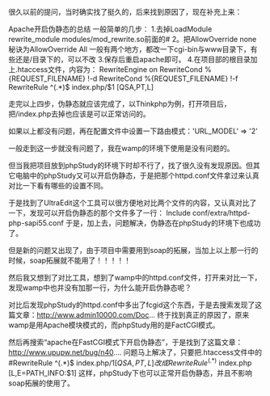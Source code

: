 很久以前的提问，当时确实找了挺久的，后来找到原因了，现在补充上来：

Apache开启伪静态的总结
一般简单的几步：
1.去掉LoadModule rewrite_module modules/mod_rewrite.so前面的#
2。把AllowOverride none秘诀为AllowOverride All 
一般有两个地方，都改一下cgi-bin与www目录下，有些还是/目录下的，可以不改
3.保存后重启apache即可。
4.在项目部的根目录加上.htaccess文件，内容为：
<IfModule mod_rewrite.c>
RewriteEngine on
RewriteCond %{REQUEST_FILENAME} !-d
RewriteCond %{REQUEST_FILENAME} !-f
RewriteRule ^(.*)$ index.php/$1 [QSA,PT,L]
</IfModule>

走完以上四步，伪静态就应该完成了，以Thinkphp为例，打开项目后，把/index.php去掉也应该是可以正常访问的。

如果以上都没有问题，再在配置文件中设置一下路由模式：'URL_MODEL' => '2'

一般走到这一步就没有问题了，我在wamp的环境下使用是没有问题的。

但当我把项目放到phpStudy的环境下时却不行了，找了很久没有发现原因。但其它电脑中的phpStudy又可以开启伪静态，于是把那个httpd.conf文件拿过来认真对比一下看有哪些的设置不同。

于是找到了UltraEdit这个工具可以很方便地对比两个文件的内容，又认真对比了一下，发现可以开启伪静态的那个文件多了一行：
Include conf/extra/httpd-php-sapi55.conf
于是，加上去，问题解决，伪静态在phpStudy的环境下也成功了。

但是新的问题又出现了，由于项目中需要用到soap的拓展，当加上以上那一行的时候，soap拓展就不能用了！！！！！

然后我又想到了对比工具，想到了wamp中的httpd.conf文件，打开来对比一下，发现wamp中也并没有加那一行，为什么能开启伪静态呢？

对比后发现phpStudy的httpd.conf中多出了fcgid这个东西，于是去搜索发现了这篇文章：http://www.admin10000.com/Doc... 终于找到真正的原因了，原来wamp是用Apache模块模式的，而phpStudy用的是FactCGI模式。

然后再搜索“apache在FastCGI模式下开启伪静态”，于是找到了这篇文章：
http://www.upupw.net/bug/n40.... 问题马上解决了，只要把.htaccess文件中的#RewriteRule ^(.*)$ index.php/$1 [QSA,PT,L] 
改成RewriteRule ^(.*)$ index.php [L,E=PATH_INFO:$1]
这样，phpStudy下也可以正常开启伪静态，并且不影响soap拓展的使用了。